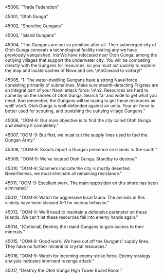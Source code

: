 ﻿45000, "Trade Federation"

45001, "Otoh Gunga"

45002, "Shoreline Gungans"

45003, "Island Gungans"

45004, "The Gungans are not so primitive after all.  Their submerged city of Otoh Gunga conceals a technological facility rivaling any we have previously vanquished. \n\nWe have relocated near Otoh Gunga, among the outlying villages that support the underwater city.  You will be competing directly with the Gungans for resources, so you must act quickly to explore the map and locate caches of Nova and ore. \n\nOnward to victory!"

45005, "1.  The water-dwelling Gungans have a strong Naval force consisting primarily of submarines.  Make sure stealth-detecting Frigates are an integral part of your Naval attack force. \n\n2.  Resources are hard to come by on the shores of Otoh Gunga. Search far and wide to get what you need.  And remember, the Gungans will be racing to get these resources as well! \n\n3. Otoh Gunga is well-defended against air units.  Your air force is better used for scouting, and punishing the outlying village Gungans."

45006, "OOM-9:  Our main objective is to find the city called Otoh Gunga and destroy it completely."

45007, "OOM-9:  But first, we must cut the supply lines used to fuel the Gungan Army."

45008, "OOM-9:  Scouts report a Gungan presence on islands to the south."

45009, "OOM-9:  We've located Otoh Gunga.  Standby to destroy."

45010, "OOM-9:  Scanners indicate the city is mostly deserted.  Nevertheless, we must eliminate all remaining resistance."

45011, "OOM-9:  Excellent work.  The main opposition on this shore has been eliminated."

45012, "OOM-9:  Watch for aggressive local fauna.  The animals in this vicinity have been classed A-1 for vicious behavior."

45013, "OOM-9:  We'll need to maintain a defensive perimeter on these islands.  We can't let these resources fall into enemy hands again."

45014, "[Optional] Destroy the Island Gungans to gain access to their minerals."

45015, "OOM-9:  Good work. We have cut off the Gungans' supply lines. They have no further mineral or crystal resources."

45016, "OOM-9:  Watch for incoming enemy strike force. Enemy strategy analysis indicates imminent revenge attack."

45017, "Destroy the Otoh Gunga High Tower Board Room."

